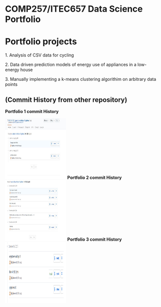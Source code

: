 COMP257/ITEC657 Data Science Portfolio 
===

<h1><b>Portfolio projects</b></h1>
1. Analysis of CSV data for cycling </p>
2. Data driven prediction models of energy use of appliances in a low-energy house</p>
3. Manually implementing a k-means clustering algorithim on arbitrary data points</p>


<h2>(Commit History from other repository)</h2>
<p><b> Portfolio 1 commit History </b></p>
<img src ="CommitHistory\portfolio1 history.JPG" style="width:200px;height:200px;">
<b> Portfolio 2 commit History </b>
<img src ="CommitHistory\portfolio2 history.JPG" style="width:200px;height:200px;">
<b> Portfolio 3 commit History </b>
<img src ="CommitHistory\port3.PNG" style="width:200px;height:200px;">
